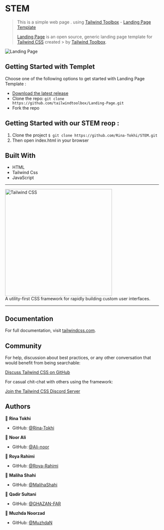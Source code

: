 # STEM
> This is a simple web page . using 
> [Tailwind Toolbox](https://www.tailwindtoolbox.com/) - [Landing Page Template](https://www.tailwindtoolbox.com/templates/landing-page)
>
> [Landing Page](https://www.tailwindtoolbox.com/templates/landing-page) is an open source, generic landing page template for [Tailwind CSS](https://tailwindcss.com/) created > by [Tailwind Toolbox](https://www.tailwindtoolbox.com/).


![Landing Page](https://www.tailwindtoolbox.com/templates/landing-page.png)

## Getting Started with Templet 

Choose one of the following options to get started with Landing Page Template  :
* [Download the latest release](https://github.com/tailwindtoolbox/Landing-Page/archive/master.zip)
* Clone the repo: `git clone https://github.com/tailwindtoolbox/Landing-Page.git`
* Fork the repo
<ht>
    
## Getting Started with our STEM reop :

1. Clone the project 
  `$ git clone https://github.com/Rina-Tokhi/STEM.git`
2. Then open index.html in your browser

## Built With

- HTML
- Tailwind Css
- JavaScript


<hr>
<p>
    <a href="https://tailwindcss.com/" target="_blank">
      <img alt="Tailwind CSS" width="350" src="https://refactoringui.nyc3.cdn.digitaloceanspaces.com/tailwind-logo.svg">
    </a><br>
    A utility-first CSS framework for rapidly building custom user interfaces.
</p>


------

## Documentation

For full documentation, visit [tailwindcss.com](https://tailwindcss.com/).

## Community

For help, discussion about best practices, or any other conversation that would benefit from being searchable:

[Discuss Tailwind CSS on GitHub](https://github.com/tailwindcss/tailwindcss/discussions)

For casual chit-chat with others using the framework:

[Join the Tailwind CSS Discord Server](https://discord.gg/7NF8GNe)
    
    
    
## Authors

👤 **Rina Tokhi**

- GitHub: [@Rina-Tokhi](https://github.com/Rina-Tokhi)

👤 **Noor Ali**

- GitHub: [@Ali-noor](https://github.com/Ali-noor)
    
👤 **Roya Rahimi**

- GitHub: [@Roya-Rahimi](https://github.com/Roya-Rahimi)
    
👤 **Maliha Shahi**

- GitHub: [@MalihaShahi](https://github.com/MalihaShahi)
 
 👤 **Qadir Sultani**

- GitHub: [@GHAZAN-FAR](https://github.com/GHAZAN-FAR)
    
👤 **Muzhda Noorzad**

- GitHub: [@MuzhdaN](https://github.com/MuzhdaN)
    
    
